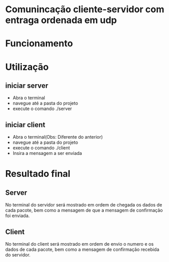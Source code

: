 # Comunincação cliente-servidor com entraga ordenada em udp 



# Funcionamento





# Utilização




## iniciar server

* Abra o terminal
* navegue até a pasta do projeto
* execute o comando ./server
  


## iniciar client


* Abra o terminal(Obs: Diferente do anterior)
* navegue até a pasta do projeto
* execute o comando ./client
* Insira a mensagem a ser enviada


# Resultado final



## Server

No terminal do servidor será mostrado em ordem de chegada os dados de cada pacote, bem como a mensagem de que a mensagem de confirmação foi enviada.

## Client
No terminal do client será mostrado em ordem de envio o numero e os dados de cada pacote, bem como a mensagem de confirmação recebida do servidor.




